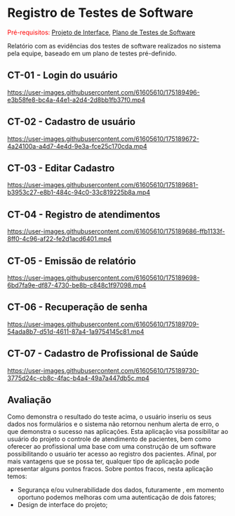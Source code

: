 # Registro de Testes de Software

<span style="color:red">Pré-requisitos: <a href="3-Projeto de Interface.md"> Projeto de Interface</a></span>, <a href="8-Plano de Testes de Software.md"> Plano de Testes de Software</a>

Relatório com as evidências dos testes de software realizados no sistema pela equipe, baseado em um plano de testes pré-definido.


## CT-01 - Login do usuário
https://user-images.githubusercontent.com/61605610/175189496-e3b58fe8-bc4a-44e1-a2d4-2d8bb1fb37f0.mp4

## CT-02 - Cadastro de usuário  
https://user-images.githubusercontent.com/61605610/175189672-4a24100a-a4d7-4e4d-9e3a-fce25c170cda.mp4

## CT-03 - Editar Cadastro
https://user-images.githubusercontent.com/61605610/175189681-b3953c27-e8b1-484c-94c0-33c819225b8a.mp4

## CT-04 - Registro de atendimentos
https://user-images.githubusercontent.com/61605610/175189686-ffb1133f-8ff0-4c96-af22-fe2d1acd6401.mp4

## CT-05 - Emissão de relatório
https://user-images.githubusercontent.com/61605610/175189698-6bd7fa9e-df87-4730-be8b-c848c1f97098.mp4

## CT-06 - Recuperação de senha
https://user-images.githubusercontent.com/61605610/175189709-54ada8b7-d51d-4611-87a4-1a9754145c81.mp4

## CT-07 - Cadastro de Profissional de Saúde
https://user-images.githubusercontent.com/61605610/175189730-3775d24c-cb8c-4fac-b4a4-49a7a447db5c.mp4

## Avaliação

Como demonstra o resultado do teste acima, o usuário inseriu os seus dados nos formulários e o sistema não retornou nenhum alerta de erro, o que demonstra o sucesso nas aplicações. Esta aplicação visa possibilitar ao usuário do projeto o controle de atendimento de pacientes, bem como oferecer ao profissional uma base com uma construção de um software possibilitando o usuário ter acesso ao registro dos pacientes. Afinal, por mais vantagens que se possa ter, qualquer tipo de aplicação pode apresentar alguns pontos fracos. Sobre pontos fracos, nesta aplicação temos:

- Segurança e/ou vulnerabilidade dos dados, futuramente , em momento oportuno podemos melhoras com uma autenticação de dois fatores;
- Design de interface do projeto;
